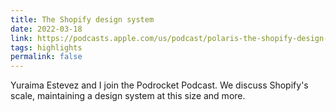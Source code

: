 ```yaml
---
title: The Shopify design system
date: 2022-03-18
link: https://podcasts.apple.com/us/podcast/polaris-the-shopify-design-system-with-alex-page/id1539945251?i=1000554474172
tags: highlights
permalink: false
---
```

Yuraima Estevez and I join the Podrocket Podcast. We discuss Shopify's scale, maintaining a design system at this size and more.

